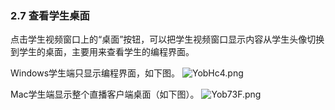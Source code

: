 ### 2.7    查看学生桌面

点击学生视频窗口上的“桌面”按钮，可以把学生视频窗口显示内容从学生头像切换到学生的桌面，主要用来查看学生的编程界面。

Windows学生端只显示编程界面，如下图。
![YobHc4.png](https://s1.ax1x.com/2020/05/20/YobHc4.png)

Mac学生端显示整个直播客户端桌面（如下图）。
![Yob73F.png](https://s1.ax1x.com/2020/05/20/Yob73F.png)